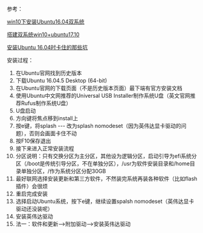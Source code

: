 参考：

[win10下安装Ubuntu16.04双系统](https://blog.csdn.net/s717597589/article/details/79117112/)

[搭建双系统win10+ubuntu17.10](https://www.cnblogs.com/jiu0821/p/8413849.html)

[安装Ubuntu 16.04时卡住的那些坑](https://blog.csdn.net/Dod_Jdi/article/details/78635126)

安装过程：
1. 在Ubuntu官网找到历史版本
2. 下载Ubuntu 16.04.5 Desktop (64-bit)
3. 在Ubuntu官网的下载页面（不是历史版本页面）最下端有官方安装文档
4. 使用Ubuntu中文网推荐的Universal USB Installer制作系统U盘（英文官网推荐Rufus制作系统U盘）
5. U盘启动
6. 方向键将焦点移到install上
7. 按e键，将splash --- 改为splash nomodeset（因为英伟达显卡驱动的问题），否则会画面卡住不动
8. 按F10保存退出
9. 接下来进入正常安装流程
10. 分区说明：只有交换分区为主分区，其他设为逻辑分区，启动引导为efi系统分区（/boot是传统引导分区，不在单独分区），/usr为软件安装目录和/home目录单独分区，/作为系统分区分配30GB
11. 最好联网选择安装更新和第三方软件，不然装完系统再装各种软件（比如flash插件）会很烦
12. 重启完成安装
13. 选择启动Ubuntu系统，按下e键，继续设置spalsh nomodeset（英伟达显卡驱动还没装呢）
14. 安装英伟达驱动
15. 法一：软件和更新——>附加驱动——>安装英伟达驱动